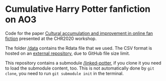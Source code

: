 # Cumulative Harry Potter fanfiction on AO3

Code for the paper [Cultural accumulation and improvement in online fan fiction](https://osf.io/4wjnm/)
presented at the CHR2020 workshop.

The folder [/data](data) contains the Rdata file that we used. The CSV format
is hosted on an [external repository](https://osf.io/frm5n/), due to GitHub file size limit.

This repository contains a submodule [/linked-potter](https://github.com/fedormyskin/Linked-Potter/tree/6426c34977f838d4171ffe18b4e4dcc9c66c1bf1), if you clone
it you need to load the submodule content, too. This is not automatically done 
by `git clone`, you need to run `git submodule init` in the terminal.
